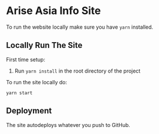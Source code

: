 # Arise Asia Info Site

To run the website locally make sure you have `yarn` installed.

## Locally Run The Site

First time setup:

1. Run `yarn install` in the root directory of the project

To run the site locally do:

```
yarn start

```

## Deployment

The site autodeploys whatever you push to GitHub.
